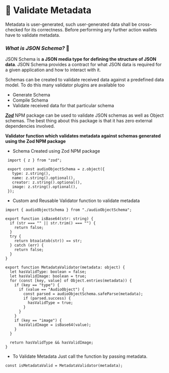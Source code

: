# 🚦 Validate Metadata

Metadata is user-generated, such user-generated data shall be cross-checked for its correctness. Before performing any further action wallets have to validate metadata.

### _What is JSON Schema?_ 🧐

JSON Schema is **a JSON media type for defining the structure of JSON data**. JSON Schema provides a contract for what JSON data is required for a given application and how to interact with it.

Schemas can be created to validate received data against a predefined data model. To do this many validator plugins are available too

* Generate Schema
* Compile Schema
* Validate received data for that particular schema

[_**Zod**_](https://www.npmjs.com/package/zod) NPM package can be used to validate JSON schemas as well as Object schemas. The best thing about this package is that it has zero external dependencies involved.

**Validator function which validates metadata against schemas generated using the Zod NPM package**

* Schema Created using Zod NPM package

```
 import { z } from "zod";

 export const audioObjectSchema = z.object({
   type: z.string(),
   name: z.string().optional(),
   creator: z.string().optional(),
   image: z.string().optional(),
 });
```

* Custom and Reusable Validator function to validate metadata

```
import { audioObjectSchema } from "./audioObjectSchema";

export function isBase64(str: string) {
  if (str === "" || str.trim() === "") {
    return false;
  }
  try {
    return btoa(atob(str)) == str;
  } catch (err) {
    return false;
  }
}

export function MetadataValidator(metadata: object) {
  let hasValidType: boolean = false;
  let hasValidImage: boolean = true;
  for (const [key, value] of Object.entries(metadata)) {
    if (key == "type") {
      if (value == "AudioObject") {
        const parsed = audioObjectSchema.safeParse(metadata);
        if (parsed.success) {
          hasValidType = true;
        }
      }
    }
    if (key == "image") {
      hasValidImage = isBase64(value);
    }
  }

  return hasValidType && hasValidImage;
}

```

* To Validate Metadata Just call the function by passing metadata.

```
const isMetadataValid = MetadataValidator(metadata);
```
